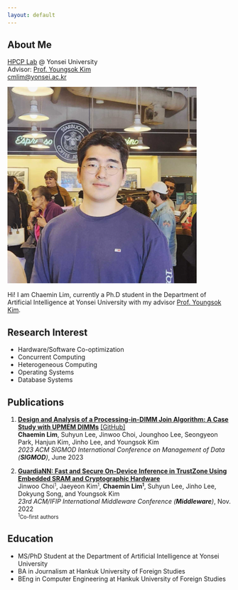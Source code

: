 ```yaml
---
layout: default
---
```


## About Me

<a href="https://hpcp.yonsei.ac.kr/">HPCP Lab</a> @ Yonsei University<br>
  Advisor: <a href="https://hpcp.yonsei.ac.kr/~youngsok/">Prof. Youngsok Kim</a><br>
  cmlim@yonsei.ac.kr<br>
  
<img class="profile-picture" src="chaemin.png">

Hi! I am Chaemin Lim, currently a Ph.D student in the Department of Artificial Intelligence at Yonsei University with my advisor <a href="https://hpcp.yonsei.ac.kr/~youngsok/">Prof. Youngsok Kim</a>.

## Research Interest

* Hardware/Software Co-optimization
* Concurrent Computing
* Heterogeneous Computing
* Operating Systems
* Database Systems

## Publications

1. <b><a href="https://doi.org/10.1145/3589258">Design and Analysis of a Processing-in-DIMM Join Algorithm: A Case Study with UPMEM DIMMs</a></b> <a href="https://github.com/yonsei-hpcp/pid-join">[GitHub]</a><br>
<b>Chaemin Lim</b>, Suhyun Lee, Jinwoo Choi, Jounghoo Lee, Seongyeon Park, Hanjun Kim, Jinho Lee, and Youngsok Kim<br>
<i>2023 ACM SIGMOD International Conference on Management of Data (<b>SIGMOD</b>)</i>, June 2023

2. <b><a href="https://dl.acm.org/doi/10.1145/3528535.3531513">GuardiaNN: Fast and Secure On-Device Inference in TrustZone Using Embedded SRAM and Cryptographic Hardware</a></b><br>
Jinwoo Choi<small><sup>1</sup></small>, Jaeyeon Kim<small><sup>1</sup></small>, <b>Chaemin Lim<small><sup>1</sup></small></b>, Suhyun Lee, Jinho Lee, Dokyung Song, and Youngsok Kim<br>
<i>23rd ACM/IFIP International Middleware Conference (<b>Middleware</b>)</i>, Nov. 2022 <br>
<small><sup>1</sup>Co-first authors</small><br>


## Education

* MS/PhD Student at the Department of Artificial Intelligence at Yonsei University
* BA in Journalism at Hankuk University of Foreign Studies
* BEng in Computer Engineering at Hankuk University of Foreign Studies
